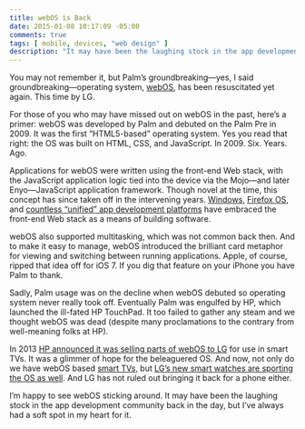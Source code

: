 ```yaml
---
title: webOS is Back
date: 2015-01-08 10:17:09 -05:00
comments: true
tags: [ mobile, devices, "web design" ]
description: "It may have been the laughing stock in the app development community, but I’ve always had a soft spot in my heart for webOS. And now it’s back!"
---
```


You may not remember it, but Palm’s groundbreaking—yes, I said groundbreaking—operating system, [webOS](https://en.wikipedia.org/wiki/WebOS), has been resuscitated yet again. This time by LG.

<!-- more -->

For those of you who may have missed out on webOS in the past, here’s a primer: webOS was developed by Palm and debuted on the Palm Pre in 2009. It was the first “HTML5-based” operating system. Yes you read that right: the OS was built on HTML, CSS, and JavaScript. In 2009. Six. Years. Ago.

Applications for webOS were written using the front-end Web stack, with the JavaScript application logic tied into the device via the Mojo—and later Enyo—JavaScript application framework. Though novel at the time, this concept has since taken off in the intervening years. [Windows](http://msdn.microsoft.com/en-us/library/windows/apps/dn631758.aspx), [Firefox OS](https://marketplace.firefox.com/developers/), and [countless “unified” app development platforms](https://www.google.com/search?q=build%20native%20apps%20with%20html5) have embraced the front-end Web stack as a means of building software.

webOS also supported multitasking, which was not common back then. And to make it easy to manage, webOS introduced the brilliant card metaphor for viewing and switching between running applications. Apple, of course, ripped that idea off for iOS 7. If you dig that feature on your iPhone you have Palm to thank.

Sadly, Palm usage was on the decline when webOS debuted so operating system never really took off. Eventually Palm was engulfed by HP, which launched the ill-fated HP TouchPad. It too failed to gather any steam and we thought webOS was dead (despite many proclamations to the contrary from well-meaning folks at HP).

In 2013 [HP announced it was selling parts of webOS to LG](http://www.theverge.com/2013/2/25/4027814/hp-emerges-as-big-winner-in-webos-sale) for use in smart TVs. It was a glimmer of hope for the beleaguered OS. And now, not only do we have webOS based [smart TVs](http://www.lg.com/uk/smarttv/webos), but [LG’s new smart watches are sporting the OS as well](http://gizmodo.com/lgs-new-smart-watch-is-powered-by-webos-1678191522). And LG has not ruled out bringing it back for a phone either.

I’m happy to see webOS sticking around. It may have been the laughing stock in the app development community back in the day, but I’ve always had a soft spot in my heart for it.
